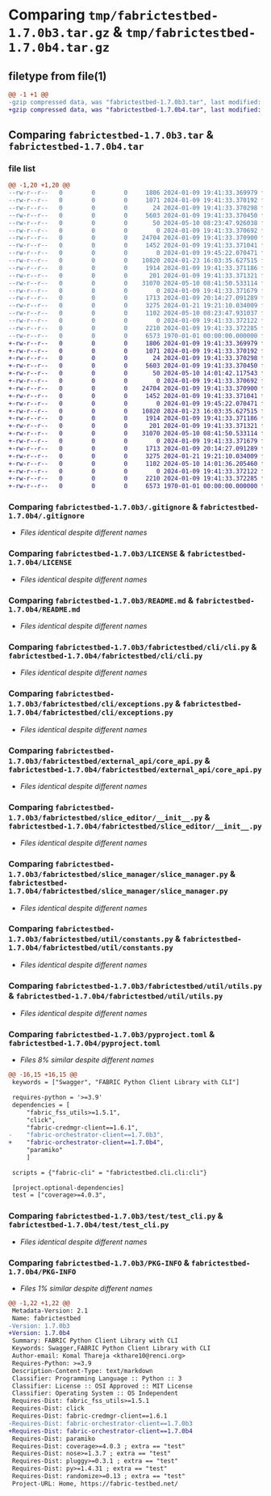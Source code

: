 # Comparing `tmp/fabrictestbed-1.7.0b3.tar.gz` & `tmp/fabrictestbed-1.7.0b4.tar.gz`

## filetype from file(1)

```diff
@@ -1 +1 @@
-gzip compressed data, was "fabrictestbed-1.7.0b3.tar", last modified: Fri May 10 08:43:36 2024, max compression
+gzip compressed data, was "fabrictestbed-1.7.0b4.tar", last modified: Fri May 10 14:01:59 2024, max compression
```

## Comparing `fabrictestbed-1.7.0b3.tar` & `fabrictestbed-1.7.0b4.tar`

### file list

```diff
@@ -1,20 +1,20 @@
--rw-r--r--   0        0        0     1806 2024-01-09 19:41:33.369979 fabrictestbed-1.7.0b3/.gitignore
--rw-r--r--   0        0        0     1071 2024-01-09 19:41:33.370192 fabrictestbed-1.7.0b3/LICENSE
--rw-r--r--   0        0        0       24 2024-01-09 19:41:33.370298 fabrictestbed-1.7.0b3/MANIFEST.in
--rw-r--r--   0        0        0     5603 2024-01-09 19:41:33.370450 fabrictestbed-1.7.0b3/README.md
--rw-r--r--   0        0        0       50 2024-05-10 08:23:47.926038 fabrictestbed-1.7.0b3/fabrictestbed/__init__.py
--rw-r--r--   0        0        0        0 2024-01-09 19:41:33.370692 fabrictestbed-1.7.0b3/fabrictestbed/cli/__init__.py
--rw-r--r--   0        0        0    24704 2024-01-09 19:41:33.370900 fabrictestbed-1.7.0b3/fabrictestbed/cli/cli.py
--rw-r--r--   0        0        0     1452 2024-01-09 19:41:33.371041 fabrictestbed-1.7.0b3/fabrictestbed/cli/exceptions.py
--rw-r--r--   0        0        0        0 2024-01-09 19:45:22.070471 fabrictestbed-1.7.0b3/fabrictestbed/external_api/__init__.py
--rw-r--r--   0        0        0    10820 2024-01-23 16:03:35.627515 fabrictestbed-1.7.0b3/fabrictestbed/external_api/core_api.py
--rw-r--r--   0        0        0     1914 2024-01-09 19:41:33.371186 fabrictestbed-1.7.0b3/fabrictestbed/slice_editor/__init__.py
--rw-r--r--   0        0        0      201 2024-01-09 19:41:33.371321 fabrictestbed-1.7.0b3/fabrictestbed/slice_manager/__init__.py
--rw-r--r--   0        0        0    31070 2024-05-10 08:41:50.533114 fabrictestbed-1.7.0b3/fabrictestbed/slice_manager/slice_manager.py
--rw-r--r--   0        0        0        0 2024-01-09 19:41:33.371679 fabrictestbed-1.7.0b3/fabrictestbed/util/__init__.py
--rw-r--r--   0        0        0     1713 2024-01-09 20:14:27.091289 fabrictestbed-1.7.0b3/fabrictestbed/util/constants.py
--rw-r--r--   0        0        0     3275 2024-01-21 19:21:10.034009 fabrictestbed-1.7.0b3/fabrictestbed/util/utils.py
--rw-r--r--   0        0        0     1102 2024-05-10 08:23:47.931037 fabrictestbed-1.7.0b3/pyproject.toml
--rw-r--r--   0        0        0        0 2024-01-09 19:41:33.372122 fabrictestbed-1.7.0b3/test/__init__.py
--rw-r--r--   0        0        0     2210 2024-01-09 19:41:33.372285 fabrictestbed-1.7.0b3/test/test_cli.py
--rw-r--r--   0        0        0     6573 1970-01-01 00:00:00.000000 fabrictestbed-1.7.0b3/PKG-INFO
+-rw-r--r--   0        0        0     1806 2024-01-09 19:41:33.369979 fabrictestbed-1.7.0b4/.gitignore
+-rw-r--r--   0        0        0     1071 2024-01-09 19:41:33.370192 fabrictestbed-1.7.0b4/LICENSE
+-rw-r--r--   0        0        0       24 2024-01-09 19:41:33.370298 fabrictestbed-1.7.0b4/MANIFEST.in
+-rw-r--r--   0        0        0     5603 2024-01-09 19:41:33.370450 fabrictestbed-1.7.0b4/README.md
+-rw-r--r--   0        0        0       50 2024-05-10 14:01:42.117543 fabrictestbed-1.7.0b4/fabrictestbed/__init__.py
+-rw-r--r--   0        0        0        0 2024-01-09 19:41:33.370692 fabrictestbed-1.7.0b4/fabrictestbed/cli/__init__.py
+-rw-r--r--   0        0        0    24704 2024-01-09 19:41:33.370900 fabrictestbed-1.7.0b4/fabrictestbed/cli/cli.py
+-rw-r--r--   0        0        0     1452 2024-01-09 19:41:33.371041 fabrictestbed-1.7.0b4/fabrictestbed/cli/exceptions.py
+-rw-r--r--   0        0        0        0 2024-01-09 19:45:22.070471 fabrictestbed-1.7.0b4/fabrictestbed/external_api/__init__.py
+-rw-r--r--   0        0        0    10820 2024-01-23 16:03:35.627515 fabrictestbed-1.7.0b4/fabrictestbed/external_api/core_api.py
+-rw-r--r--   0        0        0     1914 2024-01-09 19:41:33.371186 fabrictestbed-1.7.0b4/fabrictestbed/slice_editor/__init__.py
+-rw-r--r--   0        0        0      201 2024-01-09 19:41:33.371321 fabrictestbed-1.7.0b4/fabrictestbed/slice_manager/__init__.py
+-rw-r--r--   0        0        0    31070 2024-05-10 08:41:50.533114 fabrictestbed-1.7.0b4/fabrictestbed/slice_manager/slice_manager.py
+-rw-r--r--   0        0        0        0 2024-01-09 19:41:33.371679 fabrictestbed-1.7.0b4/fabrictestbed/util/__init__.py
+-rw-r--r--   0        0        0     1713 2024-01-09 20:14:27.091289 fabrictestbed-1.7.0b4/fabrictestbed/util/constants.py
+-rw-r--r--   0        0        0     3275 2024-01-21 19:21:10.034009 fabrictestbed-1.7.0b4/fabrictestbed/util/utils.py
+-rw-r--r--   0        0        0     1102 2024-05-10 14:01:36.205460 fabrictestbed-1.7.0b4/pyproject.toml
+-rw-r--r--   0        0        0        0 2024-01-09 19:41:33.372122 fabrictestbed-1.7.0b4/test/__init__.py
+-rw-r--r--   0        0        0     2210 2024-01-09 19:41:33.372285 fabrictestbed-1.7.0b4/test/test_cli.py
+-rw-r--r--   0        0        0     6573 1970-01-01 00:00:00.000000 fabrictestbed-1.7.0b4/PKG-INFO
```

### Comparing `fabrictestbed-1.7.0b3/.gitignore` & `fabrictestbed-1.7.0b4/.gitignore`

 * *Files identical despite different names*

### Comparing `fabrictestbed-1.7.0b3/LICENSE` & `fabrictestbed-1.7.0b4/LICENSE`

 * *Files identical despite different names*

### Comparing `fabrictestbed-1.7.0b3/README.md` & `fabrictestbed-1.7.0b4/README.md`

 * *Files identical despite different names*

### Comparing `fabrictestbed-1.7.0b3/fabrictestbed/cli/cli.py` & `fabrictestbed-1.7.0b4/fabrictestbed/cli/cli.py`

 * *Files identical despite different names*

### Comparing `fabrictestbed-1.7.0b3/fabrictestbed/cli/exceptions.py` & `fabrictestbed-1.7.0b4/fabrictestbed/cli/exceptions.py`

 * *Files identical despite different names*

### Comparing `fabrictestbed-1.7.0b3/fabrictestbed/external_api/core_api.py` & `fabrictestbed-1.7.0b4/fabrictestbed/external_api/core_api.py`

 * *Files identical despite different names*

### Comparing `fabrictestbed-1.7.0b3/fabrictestbed/slice_editor/__init__.py` & `fabrictestbed-1.7.0b4/fabrictestbed/slice_editor/__init__.py`

 * *Files identical despite different names*

### Comparing `fabrictestbed-1.7.0b3/fabrictestbed/slice_manager/slice_manager.py` & `fabrictestbed-1.7.0b4/fabrictestbed/slice_manager/slice_manager.py`

 * *Files identical despite different names*

### Comparing `fabrictestbed-1.7.0b3/fabrictestbed/util/constants.py` & `fabrictestbed-1.7.0b4/fabrictestbed/util/constants.py`

 * *Files identical despite different names*

### Comparing `fabrictestbed-1.7.0b3/fabrictestbed/util/utils.py` & `fabrictestbed-1.7.0b4/fabrictestbed/util/utils.py`

 * *Files identical despite different names*

### Comparing `fabrictestbed-1.7.0b3/pyproject.toml` & `fabrictestbed-1.7.0b4/pyproject.toml`

 * *Files 8% similar despite different names*

```diff
@@ -16,15 +16,15 @@
 keywords = ["Swagger", "FABRIC Python Client Library with CLI"]
 
 requires-python = '>=3.9'
 dependencies = [
     "fabric_fss_utils>=1.5.1",
     "click",
     "fabric-credmgr-client==1.6.1",
-    "fabric-orchestrator-client==1.7.0b3",
+    "fabric-orchestrator-client==1.7.0b4",
     "paramiko"
     ]
 
 scripts = {"fabric-cli" = "fabrictestbed.cli.cli:cli"}
 
 [project.optional-dependencies]
 test = ["coverage>=4.0.3",
```

### Comparing `fabrictestbed-1.7.0b3/test/test_cli.py` & `fabrictestbed-1.7.0b4/test/test_cli.py`

 * *Files identical despite different names*

### Comparing `fabrictestbed-1.7.0b3/PKG-INFO` & `fabrictestbed-1.7.0b4/PKG-INFO`

 * *Files 1% similar despite different names*

```diff
@@ -1,22 +1,22 @@
 Metadata-Version: 2.1
 Name: fabrictestbed
-Version: 1.7.0b3
+Version: 1.7.0b4
 Summary: FABRIC Python Client Library with CLI
 Keywords: Swagger,FABRIC Python Client Library with CLI
 Author-email: Komal Thareja <kthare10@renci.org>
 Requires-Python: >=3.9
 Description-Content-Type: text/markdown
 Classifier: Programming Language :: Python :: 3
 Classifier: License :: OSI Approved :: MIT License
 Classifier: Operating System :: OS Independent
 Requires-Dist: fabric_fss_utils>=1.5.1
 Requires-Dist: click
 Requires-Dist: fabric-credmgr-client==1.6.1
-Requires-Dist: fabric-orchestrator-client==1.7.0b3
+Requires-Dist: fabric-orchestrator-client==1.7.0b4
 Requires-Dist: paramiko
 Requires-Dist: coverage>=4.0.3 ; extra == "test"
 Requires-Dist: nose>=1.3.7 ; extra == "test"
 Requires-Dist: pluggy>=0.3.1 ; extra == "test"
 Requires-Dist: py>=1.4.31 ; extra == "test"
 Requires-Dist: randomize>=0.13 ; extra == "test"
 Project-URL: Home, https://fabric-testbed.net/
```

